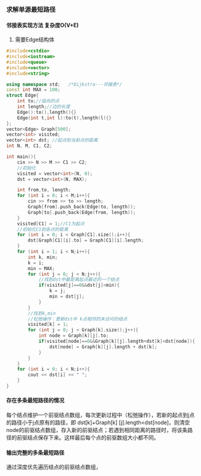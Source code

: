 ### 求解单源最短路径

#### 邻接表实现方法 复杂度O(V+E)

1. 需要Edge结构体

```C++
#include<cstdio>
#include<iostream>
#include<queue>
#include<vector>
#include<string>

using namespace std;   /*Dijkstra---邻接表*/
const int MAX = 100;
struct Edge{
    int to;//指向的点
    int length;//边的长度
    Edge():to(),length(){}
    Edge(int t,int l):to(t),length(l){}
};
vector<Edge> Graph[500];
vector<int> visited;
vector<int> dst; //起点到当前点的距离
int N, M, C1, C2;

int main(){
    cin >> N >> M >> C1 >> C2;
    //初始化
    visited = vector<int>(N, 0);
    dst = vector<int>(N, MAX);

    int from,to, length;
    for (int i = 0; i < M;i++){
        cin >> from >> to >> length;
        Graph[from].push_back(Edge(to, length));
        Graph[to].push_back(Edge(from, length));
    }
    visited[C1] = 1;//C1为起点
    //初始化C1到各点的距离
    for (int i = 0; i < Graph[C1].size();i++){
        dst[Graph[C1][i].to] = Graph[C1][i].length;
    }
    for (int i = 1; i < N;i++){
        int k, min;
        k = i;
        min = MAX;
        for (int j = 0; j < N;j++){
            //找到dst中最距离起点最近的一个结点
            if(visited[j]==0&&dst[j]<min){
                k = j;
                min = dst[j];
            }
        }
        //找到k,min
        //松弛操作：更新dst中 k点相邻的未访问的结点
        visited[k] = 1;
        for (int j = 0; j < Graph[k].size();j++){
            int node = Graph[k][j].to;
            if(visited[node]==0&&Graph[k][j].length+dst[k]<dst[node]){
                dst[node] = Graph[k][j].length + dst[k];
            }
        }
    }
    for (int i = 0; i < N;i++){
        cout << dst[i] << " ";
    }
}
```

#### 存在多条最短路径的情况

每个结点维护一个前驱结点数组，每次更新过程中（松弛操作），若新的起点到j点的路径小于j点原有的路径，即                     dst[k]+Graph[k] [j].length<dst[node]，则清空node的前驱结点数组，存入新的前驱结点；若遇到相同距离的路径时，将该条路径的前驱结点保存下来。这样最后每个点的前驱数组大小都不同。

#### 输出完整的多条最短路径

通过深度优先遍历结点的前驱结点数组，

